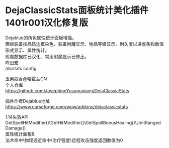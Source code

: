 # DejaClassicStats面板统计美化插件1401r001汉化修复版
  Dejablue的角色属性统计面板增强。  
  面板装备按品质边框染色、装备附魔显示、物品等级显示、耐久度以进度条和数值形式显示、属性统计。  
  附魔数据库已汉化、常用附魔显示已修正。  
  呼出宏  
  /dcstats config  
    
  玉素奴香@哈霍兰CN  
  个人仓库  
  https://github.com/JosephineYusunuxiang/DejaClassicStats 
  
  插件作者Dejablue地址  
  https://www.curseforge.com/wow/addons/dejaclassicstats  
  
  1.14失效API  
  GetSpellHitModifier()\GetHitModifier()\GetSpellBonusHealing()\UnitRangedDamage()  
  属性统计面板&  
  法术命中\物理远近命中\治疗强度\远程攻击强度返回数值为0
  
  
